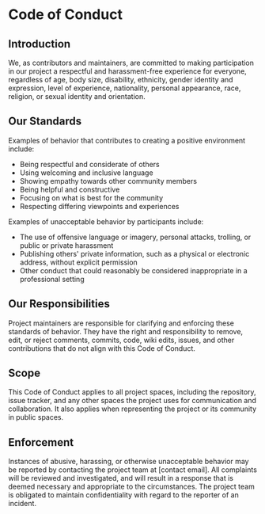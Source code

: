 # Code of Conduct

## Introduction

We, as contributors and maintainers, are committed to making participation in our project a respectful and harassment-free experience for everyone, regardless of age, body size, disability, ethnicity, gender identity and expression, level of experience, nationality, personal appearance, race, religion, or sexual identity and orientation.

## Our Standards

Examples of behavior that contributes to creating a positive environment include:

- Being respectful and considerate of others
- Using welcoming and inclusive language
- Showing empathy towards other community members
- Being helpful and constructive
- Focusing on what is best for the community
- Respecting differing viewpoints and experiences

Examples of unacceptable behavior by participants include:

- The use of offensive language or imagery, personal attacks, trolling, or public or private harassment
- Publishing others' private information, such as a physical or electronic address, without explicit permission
- Other conduct that could reasonably be considered inappropriate in a professional setting

## Our Responsibilities

Project maintainers are responsible for clarifying and enforcing these standards of behavior. They have the right and responsibility to remove, edit, or reject comments, commits, code, wiki edits, issues, and other contributions that do not align with this Code of Conduct.

## Scope

This Code of Conduct applies to all project spaces, including the repository, issue tracker, and any other spaces the project uses for communication and collaboration. It also applies when representing the project or its community in public spaces.

## Enforcement

Instances of abusive, harassing, or otherwise unacceptable behavior may be reported by contacting the project team at [contact email]. All complaints will be reviewed and investigated, and will result in a response that is deemed necessary and appropriate to the circumstances. The project team is obligated to maintain confidentiality with regard to the reporter of an incident.
